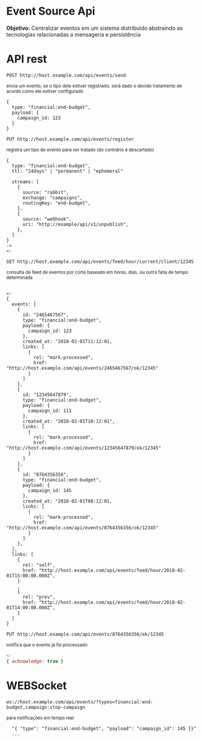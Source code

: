 Event Source Api
===

**Objetivo:** 
Centralizar eventos em um sistema distribuido
abstraíndo as tecnologias relacionadas a mensageria e persistência


# API rest
`POST http://host.example.com/api/events/send`

<small>envia um evento, se o tipo dele estiver registrado, será dado o devido tratamento de acordo como ele estiver configurado</small>
```jasvascript
{
  type: "financial:end-budget",
  payload: {
    campaign_id: 123
  }
}
```
`PUT http://host.example.com/api/events/register`

<small>registra um tipo de evento para ser tratado (do contrário é descartado)</small>

```jasvascript
{
  type: "financial:end-budget",
  ttl: "24days" | "permanent" | "ephemeral"

  streams: [
    { 
      source: "rabbit",
      exchange: "campaigns",
      routingKey: "end-budget",
    },
    { 
      source: "webhook",
      uri: "http://example/api/v1/unpublish",
    },
  ]
}
->
<- 

```
`GET http://host.example.com/api/events/feed/hour/current/client/12345`

<small>consulta de feed de eventos por corte baseado em horas, dias, ou outra fatia de tempo determinada</small>

```jasvascript

<-
{ 
  events: [
    {
      id: "2465467567",
      type: "financial:end-budget",
      payload: {
        campaign_id: 123
      },
      created_at: "2018-02-01T11:12:01,
      links: [
        {
          rel: "mark-processed",
          href: "http://host.example.com/api/events/2465467567/ok/12345" 
        }
      ]
    },
    {
      id: "12345647879",
      type: "financial:end-budget",
      payload: {
        campaign_id: 111
      },
      created_at: "2018-02-01T10:12:01",
      links: [
        {
          rel: "mark-processed",
          href: "http://host.example.com/api/events/12345647879/ok/12345" 
        }
      ]
    },
    {
      id: "8764356356",
      type: "financial:end-budget",
      payload: {
        campaign_id: 145
      },
      created_at: "2018-02-01T08:12:01,
      links: [
        {
          rel: "mark-processed",
          href: "http://host.example.com/api/events/8764356356/ok/12345" 
        }
      ]
    },
  ],
  links: [
    {
      rel: "self",
      href: "http://host.example.com/api/events/feed/hour/2018-02-01T15:00:00.000Z",
    }
    ,
    {
      rel: "prev",
      href: "http://host.example.com/api/events/feed/hour/2018-02-01T14:00:00.000Z",
    }
  ]
}
```
`PUT http://host.example.com/api/events/8764356356/ok/12345`

<small>notifica que o evento já foi processado</small>

```javascript
<-
{ acknowledge: true }
```

# WEBSocket
`ws://host.example.com/api/events/?types=financial:end-budget,campaign:stop-campaign`

<small>para notificações em tempo real</small>

```javascrip
  "{ "type": "financial:end-budget", "payload": "campaign_id": 145 }}"
  ...
```